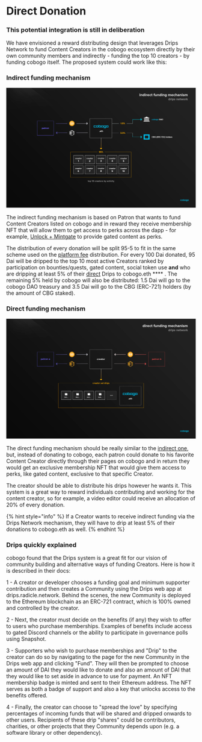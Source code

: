 # Direct Donation

### **This potential integration is still in deliberation**

We have envisioned a reward distributing design that leverages Drips Network to fund Content Creators in the cobogo ecosystem directly by their own community members and indirectly - funding the top 10 creators - by funding cobogo itself. The proposed system could work like this:

### Indirect funding mechanism

![](../../.gitbook/assets/drips-network-indirect.png)

The indirect funding mechanism is based on Patron that wants to fund Content Creators listed on cobogo and in reward they receive membership NFT that will allow them to get access to perks across the dapp - for example, [Unlock + Mintgate](gated-content.md) to provide gated content as perks.

The distribution of every donation will be split 95-5 to fit in the same scheme used on the [platform fee](../../tokenomics/token-utility/platform-fee.md) distribution. For every 100 Dai donated, 95 Dai will be dripped to the top 10 most active Creators ranked by participation on bounties/quests, gated content, social token use **and** who are dripping at least 5% of their [direct](direct-donation.md#direct-funding-mechanism) Drips to cobogo.eth **** . The remaining 5% held by cobogo will also be distributed: 1.5 Dai will go to the cobogo DAO treasury and 3.5 Dai will go to the CBG (ERC-721) holders (by the amount of CBG staked).

### Direct funding mechanism

![](../../.gitbook/assets/drips-network-direct.png)



The direct funding mechanism should be really similar to the [indirect one](direct-donation.md#indirect-funding-mechanism), but, instead of donating to cobogo, each patron could donate to his favorite Content Creator directly through their pages on cobogo and in return they would get an exclusive membership NFT that would give them access to perks, like gated content, exclusive to that specific Creator.

The creator should be able to distribute his drips however he wants it. This system is a great way to reward individuals contributing and working for the content creator, so for example, a video editor could receive an allocation of 20% of every donation.&#x20;

{% hint style="info" %}
If a Creator wants to receive indirect funding via the Drips Network mechanism, they will have to drip at least 5% of their donations to cobogo.eth as well.&#x20;
{% endhint %}

### **Drips quickly explained**

cobogo found that the Drips system is a great fit for our vision of community building and alternative ways of funding Creators. Here is how it is described in their docs:

1 - A creator or developer chooses a funding goal and minimum supporter contribution and then creates a Community using the Drips web app at drips.radicle.network. Behind the scenes, the new Community is deployed to the Ethereum blockchain as an ERC-721 contract, which is 100% owned and controlled by the creator.

2 - Next, the creator must decide on the benefits (if any) they wish to offer to users who purchase memberships. Examples of benefits include access to gated Discord channels or the ability to participate in governance polls using Snapshot.

3 - Supporters who wish to purchase memberships and "Drip" to the creator can do so by navigating to the page for the new Community in the Drips web app and clicking "Fund". They will then be prompted to choose an amount of DAI they would like to donate and also an amount of DAI that they would like to set aside in advance to use for payment. An NFT membership badge is minted and sent to their Ethereum address. The NFT serves as both a badge of support and also a key that unlocks access to the benefits offered.

4 - Finally, the creator can choose to "spread the love" by specifying percentages of incoming funds that will be shared and dripped onwards to other users. Recipients of these drip "shares" could be contributors, charities, or other projects that they Community depends upon (e.g. a software library or other dependency).
